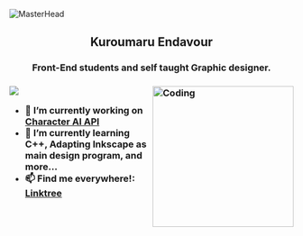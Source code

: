 ![MasterHead](https://scontent.fcgk4-6.fna.fbcdn.net/v/t39.30808-6/438301308_1892618201254058_2271195952220582134_n.jpg?stp=dst-jpg_s960x960&_nc_cat=102&ccb=1-7&_nc_sid=cc71e4&_nc_eui2=AeEzStLToDbxHOJWo7AOMLwWs9gw33SPyUGz2DDfdI_JQXXAwpLUHP3gzkPt_bXXONUTXFPoZ4r3iXuz2ImtszZo&_nc_ohc=62BLdpfJ_64Q7kNvgGPOLEx&_nc_zt=23&_nc_ht=scontent.fcgk4-6.fna&_nc_gid=AvekRJICBBKSIBPA1Vz968h&oh=00_AYCjJmreigG6yIAW1K_mfnNzx3o4dCePY-yMxComzRCXWg&oe=6730E308)

<h2 align="center">Kuroumaru Endavour</h2>

<h3 align="center">Front-End students and self taught Graphic designer.<h3>
 
<img align="right" alt="Coding" width="250" src="https://i.pinimg.com/564x/3d/6a/fb/3d6afbf26e2f89bf28cc0a207304a620.jpg">

<p align="left"><img src="https://komarev.com/ghpvc/?username=KenzArz&color=ff69b4&style=plastic"></p>
 
- 🔭 I’m currently working on [Character AI API](https://github.com/KenzArz/neopi)
- 🌱 I’m currently learning **C++, Adapting Inkscape as main design program, and more...**
- 📫 Find me everywhere!: [Linktree](https://linktr.ee/kurox0334)
